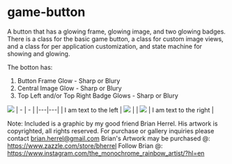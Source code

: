 # game-button
A button that has a glowing frame, glowing image, and two glowing badges.
There is a class for the basic game button, a class for custom image views, and a class for per application customization, and state machine for showing and glowing.

The botton has:
  1) Button Frame Glow - Sharp or Blury
  2) Central Image Glow - Sharp or Blury
  3) Top Left and/or Top Right Badge Glows - Sharp or Blury
  
![](game-button.gif)
| - | - |
|---|---|
| I am text to the left  | ![](game-button.gif) |
| ![](game-button.gif) | I am text to the right |

Note:
Included is a graphic by my good friend Brian Herrel. 
His artwork is copyrighted, all rights reserved. 
For purchase or gallery inquiries please contact brian.herrel@gmail.com 
Brian's Artwork may be purchased @: https://www.zazzle.com/store/bherrel
Follow Brian @: https://www.instagram.com/the_monochrome_rainbow_artist/?hl=en

